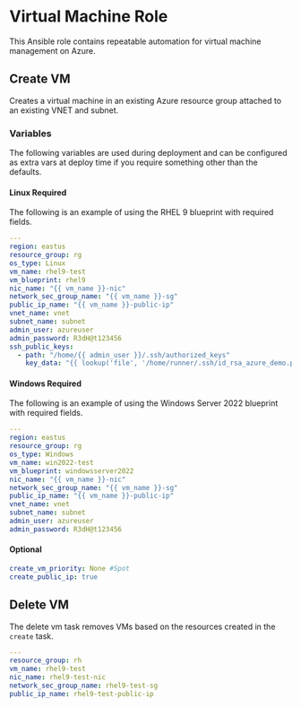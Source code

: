 # Virtual Machine Role

This Ansible role contains repeatable automation for virtual machine management on Azure.

## Create VM

Creates a virtual machine in an existing Azure resource group attached to an existing VNET and subnet.

### Variables

The following variables are used during deployment and can be configured as extra vars at deploy time if you require something other than the defaults.

#### Linux Required

The following is an example of using the RHEL 9 blueprint with required fields.

```yaml
---
region: eastus
resource_group: rg
os_type: Linux
vm_name: rhel9-test
vm_blueprint: rhel9
nic_name: "{{ vm_name }}-nic"
network_sec_group_name: "{{ vm_name }}-sg"
public_ip_name: "{{ vm_name }}-public-ip"
vnet_name: vnet
subnet_name: subnet
admin_user: azureuser
admin_password: R3dH@t123456
ssh_public_keys:
  - path: "/home/{{ admin_user }}/.ssh/authorized_keys"
    key_data: "{{ lookup('file', '/home/runner/.ssh/id_rsa_azure_demo.pub') }}"
```

#### Windows Required

The following is an example of using the Windows Server 2022 blueprint with required fields.

```yaml
---
region: eastus
resource_group: rg
os_type: Windows
vm_name: win2022-test
vm_blueprint: windowsserver2022
nic_name: "{{ vm_name }}-nic"
network_sec_group_name: "{{ vm_name }}-sg"
public_ip_name: "{{ vm_name }}-public-ip"
vnet_name: vnet
subnet_name: subnet
admin_user: azureuser
admin_password: R3dH@t123456
```

#### Optional

```yaml
create_vm_priority: None #Spot
create_public_ip: true
```

## Delete VM

The delete vm task removes VMs based on the resources created in the `create` task.

```yaml
---
resource_group: rh
vm_name: rhel9-test
nic_name: rhel9-test-nic
network_sec_group_name: rhel9-test-sg
public_ip_name: rhel9-test-public-ip
```
